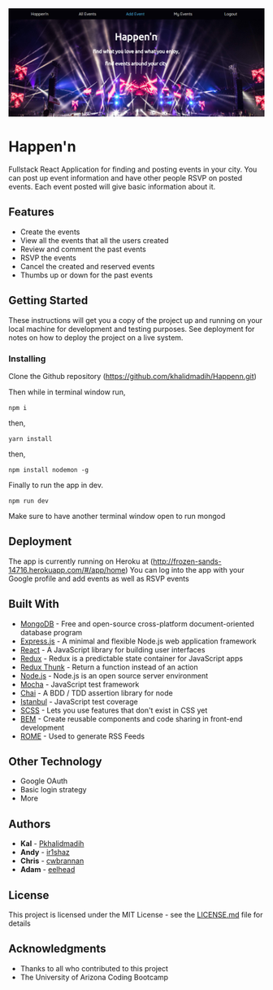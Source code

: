 <img width="1280" alt="" src="https://github.com/khalidmadih/Happenn/blob/master/views/img/AppScreenshot.png">


# Happen'n
Fullstack React Application for finding and posting events in your city. You can post up event information 
and have other people RSVP on posted events. Each event posted will give basic information about it. 


## Features

 - Create the events
 - View all the events that all the users created
 - Review and comment the past events
 - RSVP the events
 - Cancel the created and reserved events
 - Thumbs up or down for the past events


## Getting Started

These instructions will get you a copy of the project up and running on your local machine for development and testing purposes. See deployment for notes on how to deploy the project on a live system.


### Installing

Clone the Github repository (https://github.com/khalidmadih/Happenn.git)

Then while in terminal window run, 

```
npm i
```

then,

```
yarn install
```

then, 

```
npm install nodemon -g
```

Finally to run the app in dev.

```
npm run dev
```
Make sure to have another terminal window open to run mongod

## Deployment

The app is currently running on Heroku at (http://frozen-sands-14716.herokuapp.com/#/app/home)
You can log into the app with your Google profile and add events as well as RSVP events

## Built With

* [MongoDB](https://www.mongodb.com/) - Free and open-source cross-platform document-oriented database program
* [Express.js](https://expressjs.com/) - A minimal and flexible Node.js web application framework
* [React](https://reactjs.org/) - A JavaScript library for building user interfaces
* [Redux](https://redux.js.org/) - Redux is a predictable state container for JavaScript apps
* [Redux Thunk](https://www.npmjs.com/package/redux-thunk) - Return a function instead of an action
* [Node.js](https://nodejs.org/en/) - Node.js is an open source server environment
* [Mocha](https://mochajs.org/) - JavaScript test framework
* [Chai](http://www.chaijs.com/) - A BDD / TDD assertion library for node
* [Istanbul](https://istanbul.js.org/) - JavaScript test coverage
* [SCSS](https://sass-lang.com/guide) - Lets you use features that don't exist in CSS yet
* [BEM](http://getbem.com/) - Create reusable components and code sharing in front-end development
* [ROME](https://rometools.github.io/rome/) - Used to generate RSS Feeds

## Other Technology

* Google OAuth
* Basic login strategy
* More


## Authors

* **Kal** - [Pkhalidmadih](https://github.com/khalidmadih)
* **Andy** - [ir1shaz](https://github.com/ir1shaz)
* **Chris** - [cwbrannan](https://github.com/cwbrannan)
* **Adam** - [eelhead](https://github.com/eelhead)

## License

This project is licensed under the MIT License - see the [LICENSE.md](LICENSE.md) file for details

## Acknowledgments

* Thanks to all who contributed to this project 
* The University of Arizona Coding Bootcamp
